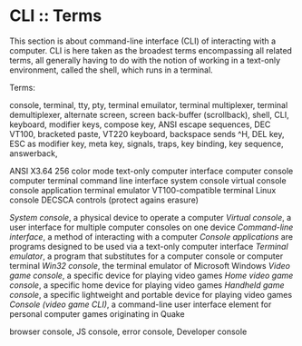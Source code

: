 # CLI :: Terms

This section is about command-line interface (CLI) of interacting with a computer. CLI is here taken as the broadest terms encompassing all related terms, all generally having to do with the notion of working in a text-only environment, called the shell, which runs in a terminal.

Terms: 

console, terminal, tty, pty, terminal emuilator, terminal multiplexer, terminal demultiplexer, alternate screen, screen back-buffer (scrollback), shell, CLI, keyboard, modifier keys, compose key, ANSI escape sequences, DEC VT100, bracketed paste, VT220 keyboard, backspace sends ^H, DEL key, ESC as modifier key, meta key, signals, traps, key binding, key sequence, answerback, 

ANSI X3.64
256 color mode
text-only computer interface
computer console
computer terminal
command line interface
system console
virtual console
console application
terminal emulator
VT100-compatible terminal
Linux console
DECSCA controls (protect agains erasure)



*System console*, a physical device to operate a computer
  *Virtual console*, a user interface for multiple computer consoles on one device
*Command-line interface*, a method of interacting with a computer
*Console applications* are programs designed to be used via a text-only computer interface
*Terminal emulator*, a program that substitutes for a computer console or computer terminal
*Win32 console*, the terminal emulator of Microsoft Windows
*Video game console*, a specific device for playing video games
*Home video game console*, a specific home device for playing video games
*Handheld game console*, a specific lightweight and portable device for playing video games
*Console (video game CLI)*, a command-line user interface element for personal computer games originating in Quake

browser console, JS console, error console, Developer console
